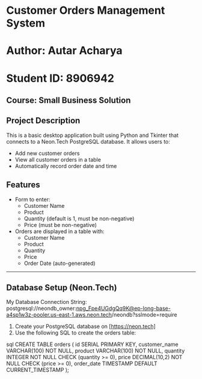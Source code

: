# Customer Orders Management System

# Author: Autar Acharya  
# Student ID: 8906942  
## Course: Small Business Solution

## Project Description

This is a basic desktop application built using Python and Tkinter that connects to a Neon.Tech PostgreSQL database. It allows users to:
- Add new customer orders
- View all customer orders in a table
- Automatically record order date and time


## Features

- Form to enter:
  - Customer Name
  - Product
  - Quantity (default is 1, must be non-negative)
  - Price (must be non-negative)
- Orders are displayed in a table with:
  - Customer Name
  - Product
  - Quantity
  - Price
  - Order Date (auto-generated)

---

## Database Setup (Neon.Tech)
  My Database Connection String: postgresql://neondb_owner:npg_Fpe4UGdgQq9K@ep-long-base-a4sp1w3z-pooler.us-east-1.aws.neon.tech/neondb?sslmode=require 

1. Create your PostgreSQL database on [https://neon.tech]
2. Use the following SQL to create the orders table:

sql
CREATE TABLE orders (
    id SERIAL PRIMARY KEY,
    customer_name VARCHAR(100) NOT NULL,
    product VARCHAR(100) NOT NULL,
    quantity INTEGER NOT NULL CHECK (quantity >= 0),
    price DECIMAL(10,2) NOT NULL CHECK (price >= 0),
    order_date TIMESTAMP DEFAULT CURRENT_TIMESTAMP
);
